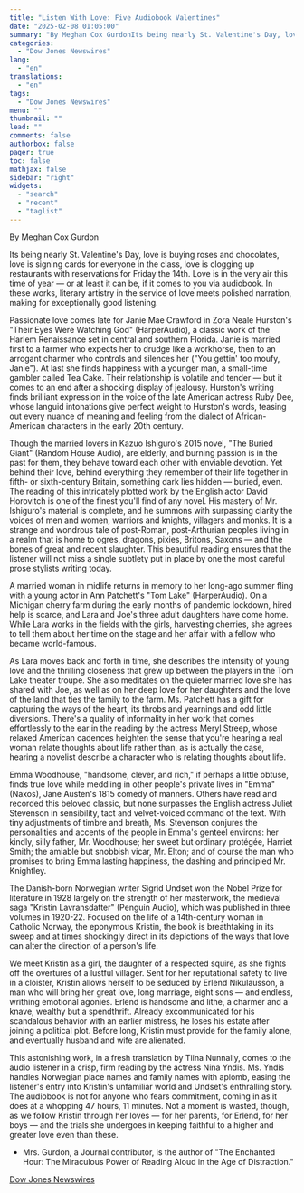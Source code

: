 ```yaml
---
title: "Listen With Love: Five Audiobook Valentines"
date: "2025-02-08 01:05:00"
summary: "By Meghan Cox GurdonIts being nearly St. Valentine's Day, love is buying roses and chocolates, love is signing cards for everyone in the class, love is clogging up restaurants with reservations for Friday the 14th. Love is in the very air this time of year — or at least it..."
categories:
  - "Dow Jones Newswires"
lang:
  - "en"
translations:
  - "en"
tags:
  - "Dow Jones Newswires"
menu: ""
thumbnail: ""
lead: ""
comments: false
authorbox: false
pager: true
toc: false
mathjax: false
sidebar: "right"
widgets:
  - "search"
  - "recent"
  - "taglist"
---
```


By Meghan Cox Gurdon

Its being nearly St. Valentine's Day, love is buying roses and chocolates, love is signing cards for everyone in the class, love is clogging up restaurants with reservations for Friday the 14th. Love is in the very air this time of year — or at least it can be, if it comes to you via audiobook. In these works, literary artistry in the service of love meets polished narration, making for exceptionally good listening.

Passionate love comes late for Janie Mae Crawford in Zora Neale Hurston's "Their Eyes Were Watching God" (HarperAudio), a classic work of the Harlem Renaissance set in central and southern Florida. Janie is married first to a farmer who expects her to drudge like a workhorse, then to an arrogant charmer who controls and silences her ("You gettin' too moufy, Janie"). At last she finds happiness with a younger man, a small-time gambler called Tea Cake. Their relationship is volatile and tender — but it comes to an end after a shocking display of jealousy. Hurston's writing finds brilliant expression in the voice of the late American actress Ruby Dee, whose languid intonations give perfect weight to Hurston's words, teasing out every nuance of meaning and feeling from the dialect of African-American characters in the early 20th century.

Though the married lovers in Kazuo Ishiguro's 2015 novel, "The Buried Giant" (Random House Audio), are elderly, and burning passion is in the past for them, they behave toward each other with enviable devotion. Yet behind their love, behind everything they remember of their life together in fifth- or sixth-century Britain, something dark lies hidden — buried, even. The reading of this intricately plotted work by the English actor David Horovitch is one of the finest you'll find of any novel. His mastery of Mr. Ishiguro's material is complete, and he summons with surpassing clarity the voices of men and women, warriors and knights, villagers and monks. It is a strange and wondrous tale of post-Roman, post-Arthurian peoples living in a realm that is home to ogres, dragons, pixies, Britons, Saxons — and the bones of great and recent slaughter. This beautiful reading ensures that the listener will not miss a single subtlety put in place by one the most careful prose stylists writing today.

A married woman in midlife returns in memory to her long-ago summer fling with a young actor in Ann Patchett's "Tom Lake" (HarperAudio). On a Michigan cherry farm during the early months of pandemic lockdown, hired help is scarce, and Lara and Joe's three adult daughters have come home. While Lara works in the fields with the girls, harvesting cherries, she agrees to tell them about her time on the stage and her affair with a fellow who became world-famous.

As Lara moves back and forth in time, she describes the intensity of young love and the thrilling closeness that grew up between the players in the Tom Lake theater troupe. She also meditates on the quieter married love she has shared with Joe, as well as on her deep love for her daughters and the love of the land that ties the family to the farm. Ms. Patchett has a gift for capturing the ways of the heart, its throbs and yearnings and odd little diversions. There's a quality of informality in her work that comes effortlessly to the ear in the reading by the actress Meryl Streep, whose relaxed American cadences heighten the sense that you're hearing a real woman relate thoughts about life rather than, as is actually the case, hearing a novelist describe a character who is relating thoughts about life.

Emma Woodhouse, "handsome, clever, and rich," if perhaps a little obtuse, finds true love while meddling in other people's private lives in "Emma" (Naxos), Jane Austen's 1815 comedy of manners. Others have read and recorded this beloved classic, but none surpasses the English actress Juliet Stevenson in sensibility, tact and velvet-voiced command of the text. With tiny adjustments of timbre and breath, Ms. Stevenson conjures the personalities and accents of the people in Emma's genteel environs: her kindly, silly father, Mr. Woodhouse; her sweet but ordinary protégée, Harriet Smith; the amiable but snobbish vicar, Mr. Elton; and of course the man who promises to bring Emma lasting happiness, the dashing and principled Mr. Knightley.

The Danish-born Norwegian writer Sigrid Undset won the Nobel Prize for literature in 1928 largely on the strength of her masterwork, the medieval saga "Kristin Lavransdatter" (Penguin Audio), which was published in three volumes in 1920-22. Focused on the life of a 14th-century woman in Catholic Norway, the eponymous Kristin, the book is breathtaking in its sweep and at times shockingly direct in its depictions of the ways that love can alter the direction of a person's life.

We meet Kristin as a girl, the daughter of a respected squire, as she fights off the overtures of a lustful villager. Sent for her reputational safety to live in a cloister, Kristin allows herself to be seduced by Erlend Nikulausson, a man who will bring her great love, long marriage, eight sons — and endless, writhing emotional agonies. Erlend is handsome and lithe, a charmer and a knave, wealthy but a spendthrift. Already excommunicated for his scandalous behavior with an earlier mistress, he loses his estate after joining a political plot. Before long, Kristin must provide for the family alone, and eventually husband and wife are alienated.

This astonishing work, in a fresh translation by Tiina Nunnally, comes to the audio listener in a crisp, firm reading by the actress Nina Yndis. Ms. Yndis handles Norwegian place names and family names with aplomb, easing the listener's entry into Kristin's unfamiliar world and Undset's enthralling story. The audiobook is not for anyone who fears commitment, coming in as it does at a whopping 47 hours, 11 minutes. Not a moment is wasted, though, as we follow Kristin through her loves — for her parents, for Erlend, for her boys — and the trials she undergoes in keeping faithful to a higher and greater love even than these.

* Mrs. Gurdon, a Journal contributor, is the author of "The Enchanted Hour: The Miraculous Power of Reading Aloud in the Age of Distraction."

[Dow Jones Newswires](https://www.tradingview.com/news/DJN_DN20250207008375:0/)
